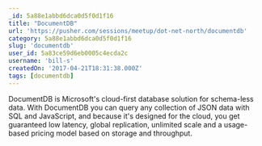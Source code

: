 ```yaml
---
_id: 5a88e1abbd6dca0d5f0d1f16
title: "DocumentDB"
url: 'https://pusher.com/sessions/meetup/dot-net-north/documentdb'
category: 5a88e1abbd6dca0d5f0d1f16
slug: 'documentdb'
user_id: 5a83ce59d6eb0005c4ecda2c
username: 'bill-s'
createdOn: '2017-04-21T18:31:38.000Z'
tags: [documentdb]
---
```


DocumentDB is Microsoft's cloud-first database solution for schema-less data. With DocumentDB you can query any collection of JSON data with SQL and JavaScript, and because it's designed for the cloud, you get guaranteed low latency, global replication, unlimited scale and a usage-based pricing model based on storage and throughput. 
